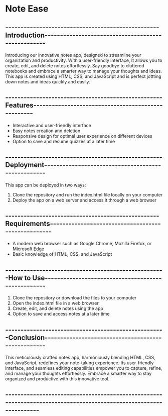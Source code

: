 # Note Ease
## --------------------------------------------------Introduction---------------------------------------------------

Introducing our innovative notes app, designed to streamline your organization and productivity. With a user-friendly interface, it allows you to create, edit, and delete notes effortlessly. Say goodbye to cluttered notebooks and embrace a smarter way to manage your thoughts and ideas. This app is created using HTML, CSS, and JavaScript and is perfect jottting down notes and ideas quickly and easily.

## ---------------------------------------------------Features---------------------------------------------------

- Interactive and user-friendly interface
- Easy notes creation and deletion
- Responsive design for optimal user experience on different devices
- Option to save and resume quizzes at a later time

## ---------------------------------------------------Deployment---------------------------------------------------

This app can be deployed in two ways:

1. Clone the repository and run the index.html file locally on your computer
2. Deploy the app on a web server and access it through a web browser

## --------------------------------------------------Requirements---------------------------------------------------

- A modern web browser such as Google Chrome, Mozilla Firefox, or Microsoft Edge
- Basic knowledge of HTML, CSS, and JavaScript

## ----------------------------------------------------How to Use---------------------------------------------------

1. Clone the repository or download the files to your computer
2. Open the index.html file in a web browser
3. Create, edit, and delete notes using the app
4. Option to save and access notes at a later time

## ----------------------------------------------------Conclusion---------------------------------------------------

This meticulously crafted notes app, harmoniously blending HTML, CSS, and JavaScript, redefines your note-taking experience. Its user-friendly interface, and seamless editing capabilities empower you to capture, refine, and manage your thoughts effortlessly. Embrace a smarter way to stay organized and productive with this innovative tool.

## -----------------------------------------------------------------------------------------------------------------
 
